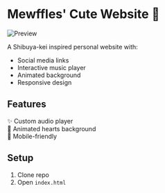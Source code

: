 # Mewffles' Cute Website 🎀

![Preview](./assets/img/preview.png)

A Shibuya-kei inspired personal website with:
- Social media links
- Interactive music player
- Animated background
- Responsive design

## Features
✨ Custom audio player  
🌸 Animated hearts background  
📱 Mobile-friendly  

## Setup
1. Clone repo
2. Open `index.html`